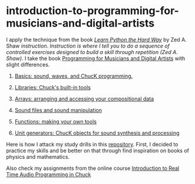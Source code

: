 # introduction-to-programming-for-musicians-and-digital-artists

I apply the technique from the book _[Learn Python the Hard Way](https://learnpythonthehardway.org)_ by Zed A. Shaw _instruction_. _Instruction is where I tell you to do a sequence of controlled exercises designed to build a skill through repetition (Zed A. Shaw)_. I take the book [Programming for Musicians and Digital Artists](https://www.amazon.com/Programming-Musicians-Digital-Artists-Creating/dp/1617291706) with slight differences. 

1. [Basics: sound, waves, and ChucK programming.](https://github.com/elohimgv/introduction-to-programming-for-musicians-and-digital-artists/tree/master/01_basics_sound_waves_and_chuck_programming)

2. [Libraries: Chuck's built-in tools](https://github.com/elohimgv/introduction-to-programming-for-musicians-and-digital-artists/tree/master/02_libraries_chucks_built_in_tools)

3. [Arrays: arranging and accessing your compositional data](https://github.com/elohimgv/introduction-to-programming-for-musicians-and-digital-artists/tree/master/03_arrays_arranging_and_accesing_your_data)

4. [Sound files and sound manipulation](https://github.com/elohimgv/introduction-to-programming-for-musicians-and-digital-artists/tree/master/04_sound_file_and_sound_manipulation)

5. [Functions: making your own tools](https://github.com/elohimgv/introduction-to-programming-for-musicians-and-digital-artists/tree/master/05_functions)

6. [Unit generators: ChucK objects for sound synthesis and processing](https://github.com/elohimgv/introduction-to-programming-for-musicians-and-digital-artists/tree/master/06_unit_generators)

Here is how I attack my study drills in this [repository](https://github.com/elohimgv/study-drills-in-chuck). First, I decided to practice my skills and be better on that through find inspiration on books of physics and mathematics. 

Also check my assignments from the online course [Introduction to Real Time Audio Programming in Chuck](https://github.com/elohimgv/audio-programming-in-chuck)
